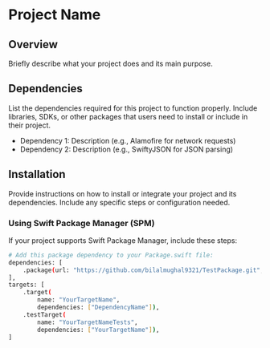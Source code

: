 # Project Name

## Overview

Briefly describe what your project does and its main purpose.

## Dependencies

List the dependencies required for this project to function properly. Include libraries, SDKs, or other packages that users need to install or include in their project.

- Dependency 1: Description (e.g., Alamofire for network requests)
- Dependency 2: Description (e.g., SwiftyJSON for JSON parsing)

## Installation

Provide instructions on how to install or integrate your project and its dependencies. Include any specific steps or configuration needed.

### Using Swift Package Manager (SPM)

If your project supports Swift Package Manager, include these steps:

```bash
# Add this package dependency to your Package.swift file:
dependencies: [
    .package(url: "https://github.com/bilalmughal9321/TestPackage.git", from: "1.0.0")
],
targets: [
    .target(
        name: "YourTargetName",
        dependencies: ["DependencyName"]),
    .testTarget(
        name: "YourTargetNameTests",
        dependencies: ["YourTargetName"]),
]
